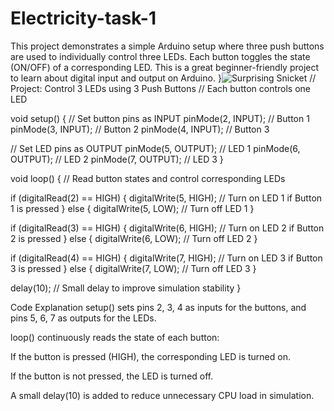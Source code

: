 # Electricity-task-1
This project demonstrates a simple Arduino setup where three push buttons are used to individually control three LEDs. Each button toggles the state (ON/OFF) of a corresponding LED. This is a great beginner-friendly project to learn about digital input and output on Arduino.
}![Surprising Snicket](https://github.com/user-attachments/assets/090c50f3-5253-4e5c-b990-efcd7df9c9af)
// Project: Control 3 LEDs using 3 Push Buttons
// Each button controls one LED

void setup()
{
  // Set button pins as INPUT
  pinMode(2, INPUT); // Button 1
  pinMode(3, INPUT); // Button 2
  pinMode(4, INPUT); // Button 3

  // Set LED pins as OUTPUT
  pinMode(5, OUTPUT); // LED 1
  pinMode(6, OUTPUT); // LED 2
  pinMode(7, OUTPUT); // LED 3
}

void loop()
{
  // Read button states and control corresponding LEDs

  if (digitalRead(2) == HIGH) {
    digitalWrite(5, HIGH); // Turn on LED 1 if Button 1 is pressed
  } else {
    digitalWrite(5, LOW);  // Turn off LED 1
  }

  if (digitalRead(3) == HIGH) {
    digitalWrite(6, HIGH); // Turn on LED 2 if Button 2 is pressed
  } else {
    digitalWrite(6, LOW);  // Turn off LED 2
  }

  if (digitalRead(4) == HIGH) {
    digitalWrite(7, HIGH); // Turn on LED 3 if Button 3 is pressed
  } else {
    digitalWrite(7, LOW);  // Turn off LED 3
  }

  delay(10); // Small delay to improve simulation stability
}

Code Explanation
setup() sets pins 2, 3, 4 as inputs for the buttons, and pins 5, 6, 7 as outputs for the LEDs.

loop() continuously reads the state of each button:

If the button is pressed (HIGH), the corresponding LED is turned on.

If the button is not pressed, the LED is turned off.

A small delay(10) is added to reduce unnecessary CPU load in simulation.


